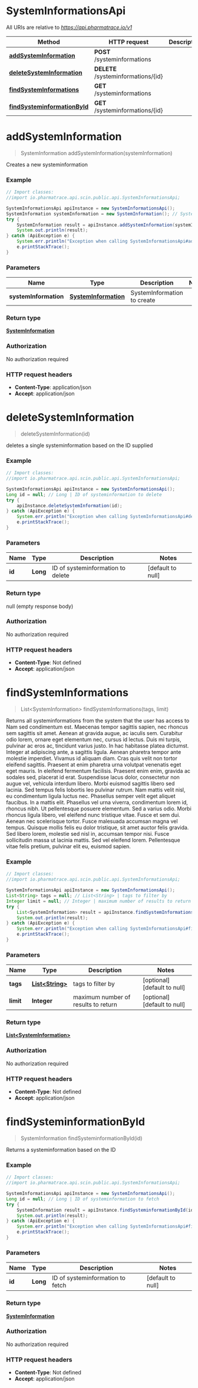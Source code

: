 # SystemInformationsApi

All URIs are relative to *https://api.pharmatrace.io/v1*

Method | HTTP request | Description
------------- | ------------- | -------------
[**addSystemInformation**](SystemInformationsApi.md#addSystemInformation) | **POST** /systeminformations | 
[**deleteSystemInformation**](SystemInformationsApi.md#deleteSystemInformation) | **DELETE** /systeminformations/{id} | 
[**findSystemInformations**](SystemInformationsApi.md#findSystemInformations) | **GET** /systeminformations | 
[**findSysteminformationById**](SystemInformationsApi.md#findSysteminformationById) | **GET** /systeminformations/{id} | 


<a name="addSystemInformation"></a>
# **addSystemInformation**
> SystemInformation addSystemInformation(systemInformation)



Creates a new systeminformation

### Example
```java
// Import classes:
//import io.pharmatrace.api.scin.public.api.SystemInformationsApi;

SystemInformationsApi apiInstance = new SystemInformationsApi();
SystemInformation systemInformation = new SystemInformation(); // SystemInformation | SystemInformation to create
try {
    SystemInformation result = apiInstance.addSystemInformation(systemInformation);
    System.out.println(result);
} catch (ApiException e) {
    System.err.println("Exception when calling SystemInformationsApi#addSystemInformation");
    e.printStackTrace();
}
```

### Parameters

Name | Type | Description  | Notes
------------- | ------------- | ------------- | -------------
 **systemInformation** | [**SystemInformation**](SystemInformation.md)| SystemInformation to create |

### Return type

[**SystemInformation**](SystemInformation.md)

### Authorization

No authorization required

### HTTP request headers

 - **Content-Type**: application/json
 - **Accept**: application/json

<a name="deleteSystemInformation"></a>
# **deleteSystemInformation**
> deleteSystemInformation(id)



deletes a single systeminformation based on the ID supplied

### Example
```java
// Import classes:
//import io.pharmatrace.api.scin.public.api.SystemInformationsApi;

SystemInformationsApi apiInstance = new SystemInformationsApi();
Long id = null; // Long | ID of systeminformation to delete
try {
    apiInstance.deleteSystemInformation(id);
} catch (ApiException e) {
    System.err.println("Exception when calling SystemInformationsApi#deleteSystemInformation");
    e.printStackTrace();
}
```

### Parameters

Name | Type | Description  | Notes
------------- | ------------- | ------------- | -------------
 **id** | **Long**| ID of systeminformation to delete | [default to null]

### Return type

null (empty response body)

### Authorization

No authorization required

### HTTP request headers

 - **Content-Type**: Not defined
 - **Accept**: application/json

<a name="findSystemInformations"></a>
# **findSystemInformations**
> List&lt;SystemInformation&gt; findSystemInformations(tags, limit)



Returns all systeminformations from the system that the user has access to Nam sed condimentum est. Maecenas tempor sagittis sapien, nec rhoncus sem sagittis sit amet. Aenean at gravida augue, ac iaculis sem. Curabitur odio lorem, ornare eget elementum nec, cursus id lectus. Duis mi turpis, pulvinar ac eros ac, tincidunt varius justo. In hac habitasse platea dictumst. Integer at adipiscing ante, a sagittis ligula. Aenean pharetra tempor ante molestie imperdiet. Vivamus id aliquam diam. Cras quis velit non tortor eleifend sagittis. Praesent at enim pharetra urna volutpat venenatis eget eget mauris. In eleifend fermentum facilisis. Praesent enim enim, gravida ac sodales sed, placerat id erat. Suspendisse lacus dolor, consectetur non augue vel, vehicula interdum libero. Morbi euismod sagittis libero sed lacinia.  Sed tempus felis lobortis leo pulvinar rutrum. Nam mattis velit nisl, eu condimentum ligula luctus nec. Phasellus semper velit eget aliquet faucibus. In a mattis elit. Phasellus vel urna viverra, condimentum lorem id, rhoncus nibh. Ut pellentesque posuere elementum. Sed a varius odio. Morbi rhoncus ligula libero, vel eleifend nunc tristique vitae. Fusce et sem dui. Aenean nec scelerisque tortor. Fusce malesuada accumsan magna vel tempus. Quisque mollis felis eu dolor tristique, sit amet auctor felis gravida. Sed libero lorem, molestie sed nisl in, accumsan tempor nisi. Fusce sollicitudin massa ut lacinia mattis. Sed vel eleifend lorem. Pellentesque vitae felis pretium, pulvinar elit eu, euismod sapien. 

### Example
```java
// Import classes:
//import io.pharmatrace.api.scin.public.api.SystemInformationsApi;

SystemInformationsApi apiInstance = new SystemInformationsApi();
List<String> tags = null; // List<String> | tags to filter by
Integer limit = null; // Integer | maximum number of results to return
try {
    List<SystemInformation> result = apiInstance.findSystemInformations(tags, limit);
    System.out.println(result);
} catch (ApiException e) {
    System.err.println("Exception when calling SystemInformationsApi#findSystemInformations");
    e.printStackTrace();
}
```

### Parameters

Name | Type | Description  | Notes
------------- | ------------- | ------------- | -------------
 **tags** | [**List&lt;String&gt;**](String.md)| tags to filter by | [optional] [default to null]
 **limit** | **Integer**| maximum number of results to return | [optional] [default to null]

### Return type

[**List&lt;SystemInformation&gt;**](SystemInformation.md)

### Authorization

No authorization required

### HTTP request headers

 - **Content-Type**: Not defined
 - **Accept**: application/json

<a name="findSysteminformationById"></a>
# **findSysteminformationById**
> SystemInformation findSysteminformationById(id)



Returns a systeminformation based on the ID

### Example
```java
// Import classes:
//import io.pharmatrace.api.scin.public.api.SystemInformationsApi;

SystemInformationsApi apiInstance = new SystemInformationsApi();
Long id = null; // Long | ID of systeminformation to fetch
try {
    SystemInformation result = apiInstance.findSysteminformationById(id);
    System.out.println(result);
} catch (ApiException e) {
    System.err.println("Exception when calling SystemInformationsApi#findSysteminformationById");
    e.printStackTrace();
}
```

### Parameters

Name | Type | Description  | Notes
------------- | ------------- | ------------- | -------------
 **id** | **Long**| ID of systeminformation to fetch | [default to null]

### Return type

[**SystemInformation**](SystemInformation.md)

### Authorization

No authorization required

### HTTP request headers

 - **Content-Type**: Not defined
 - **Accept**: application/json

